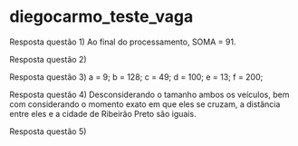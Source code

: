 # diegocarmo_teste_vaga

Resposta questão 1) Ao final do processamento, SOMA = 91.

Resposta questão 2)

Resposta questão 3) a = 9; b = 128; c = 49; d = 100; e = 13; f = 200;

Resposta questão 4) Desconsiderando o tamanho ambos os veículos, bem com considerando o momento exato em que eles se cruzam, a distância entre eles e a cidade de Ribeirão Preto são iguais.

Resposta questão 5)
